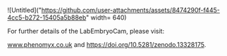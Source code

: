 ![Untitled]("https://github.com/user-attachments/assets/8474290f-f445-4cc5-b272-15405a5b88eb" width= 640)

For further details of the LabEmbryoCam, please visit: 

www.phenomyx.co.uk and https://doi.org/10.5281/zenodo.13328175.
